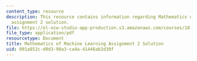 ```yaml
---
content_type: resource
description: This resource contains information regarding Mathematics of machine learning
  assignment 2 solution.
file: https://ol-ocw-studio-app-production.s3.amazonaws.com/courses/18-657-mathematics-of-machine-learning-fall-2015/091a852cd0d398a3ca4a41446ab2d30f_MIT18_657F15_PS2_Sol.pdf
file_type: application/pdf
resourcetype: Document
title: Mathematics of Machine Learning Assignment 2 Solution
uid: 091a852c-d0d3-98a3-ca4a-41446ab2d30f
---
```

